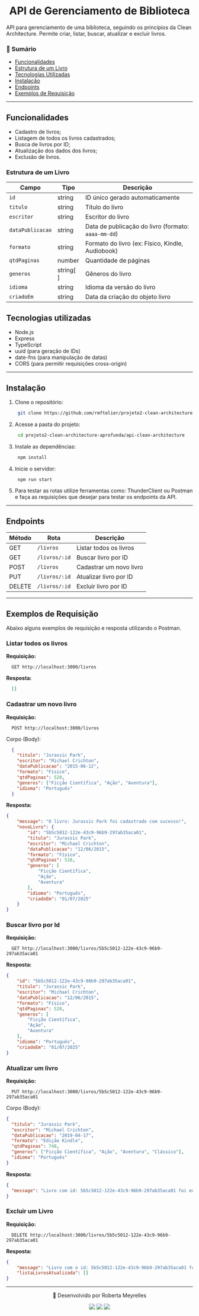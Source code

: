 <h1 align="center"> API de Gerenciamento de Biblioteca </h1>

API para gerenciamento de uma biblioteca, seguindo os princípios da Clean Architecture. Permite criar, listar, buscar, atualizar e excluir livros.

### 📑 Sumário

- [Funcionalidades](#funcionalidades)
- [Estrutura de um Livro](#estrutura-de-um-livro)
- [Tecnologias Utilizadas](#tecnologias-utilizadas)
- [Instalação](#instalação)
- [Endpoints](#endpoints)
- [Exemplos de Requisição](#exemplos-de-requisição)

---

## Funcionalidades

- Cadastro de livros;
- Listagem de todos os livros cadastrados;
- Busca de livros por ID;
- Atualização dos dados dos livros;
- Exclusão de livros.

### Estrutura de um Livro

| Campo            | Tipo      | Descrição                                         |
|------------------|-----------|--------------------------------------------------|
| `id`             | string    | ID único gerado automaticamente                   |
| `titulo`         | string    | Título do livro                                   |
| `escritor`       | string    | Escritor do livro                                 |
| `dataPublicacao` | string    | Data de publicação do livro (formato: `aaaa-mm-dd`) |
| `formato`        | string    | Formato do livro (ex: Físico, Kindle, Audiobook) |
| `qtdPaginas`     | number    | Quantidade de páginas                             |
| `generos`        | string[ ] | Gêneros do livro                                 |
| `idioma`         | string    | Idioma da versão do livro                         |
| `criadoEm`       | string    | Data da criação do objeto livro                   |


## Tecnologias utilizadas

- Node.js 
- Express 
- TypeScript
- uuid (para geração de IDs)
- date-fns (para manipulação de datas)
- CORS (para permitir requisições cross-origin)

---

## Instalação 

1. Clone o repositório: 

   ```bash
    git clone https://github.com/rmftelier/projeto2-clean-architecture-aprofunda.git
   ```

2. Acesse a pasta do projeto:

   ```bash
    cd projeto2-clean-architecture-aprofunda/api-clean-architecture
   ```

3. Instale as dependências:

    ```bash
     npm install
    ```

4. Inicie o servidor:

    ```bash
     npm run start
    ```

5. Para testar as rotas utilize ferramentas como: ThunderClient ou Postman e faça as requisições que desejar para testar os endpoints da API.

---

## Endpoints

| Método | Rota          | Descrição               |
| ------ | ------------- | ----------------------- |
| GET    | `/livros` | Listar todos os livros  |
| GET    | `/livros/:id`  | Buscar livro por ID     |
| POST   | `/livros`  | Cadastrar um novo livro |
| PUT    | `/livros/:id`  | Atualizar livro por ID  |
| DELETE | `/livros/:id`  | Excluir livro por ID    |

---

## Exemplos de Requisição

Abaixo alguns exemplos de requisição e resposta utilizando o Postman.

### Listar todos os livros

**Requisição:**

```
  GET http://localhost:3000/livros
```

**Resposta:**

``` json
  []
```

### Cadastrar um novo livro

**Requisição:**

```
  POST http://localhost:3000/livros
```

Corpo (Body):

```json
  {
    "titulo": "Jurassic Park",
    "escritor": "Michael Crichton",
    "dataPublicacao": "2015-06-12",
    "formato": "Físico",
    "qtdPaginas": 528,
    "generos": ["Ficção Científica", "Ação", "Aventura"],
    "idioma": "Português"
  }
```

**Resposta:**

```json
{
    "message": "O livro: Jurassic Park foi cadastrado com sucesso!",
    "novoLivro": {
        "id": "5b5c5012-122e-43c9-96b9-297ab35aca01",
        "titulo": "Jurassic Park",
        "escritor": "Michael Crichton",
        "dataPublicacao": "12/06/2015",
        "formato": "Físico",
        "qtdPaginas": 528,
        "generos": [
            "Ficção Científica",
            "Ação",
            "Aventura"
        ],
        "idioma": "Português",
        "criadoEm": "01/07/2025"
    }
}
```

### Buscar livro por Id

**Requisição:**

```
  GET http://localhost:3000/livros/5b5c5012-122e-43c9-96b9-297ab35aca01
```

**Resposta:**

```json
{
    "id": "5b5c5012-122e-43c9-96b9-297ab35aca01",
    "titulo": "Jurassic Park",
    "escritor": "Michael Crichton",
    "dataPublicacao": "12/06/2015",
    "formato": "Físico",
    "qtdPaginas": 528,
    "generos": [
        "Ficção Científica",
        "Ação",
        "Aventura"
    ],
    "idioma": "Português",
    "criadoEm": "01/07/2025"
}
```


### Atualizar um livro

**Requisição:**

```
  PUT http://localhost:3000/livros/5b5c5012-122e-43c9-96b9-297ab35aca01
```

Corpo (Body):

```json
{
  "titulo": "Jurassic Park",
  "escritor": "Michael Crichton",
  "dataPublicacao": "2019-04-17",
  "formato": "Edição Kindle",
  "qtdPaginas": 748,
  "generos": ["Ficção Científica", "Ação", "Aventura", "Clássico"],
  "idioma": "Português"
}
```

**Resposta:**

```json
{
  "message": "Livro com id: 5b5c5012-122e-43c9-96b9-297ab35aca01 foi editado com sucesso."
}
```

### Excluir um Livro

**Requisição:**
```
  DELETE http://localhost:3000/livros/5b5c5012-122e-43c9-96b9-297ab35aca01
```

**Resposta:**

```json
{
    "message": "Livro com o id: 5b5c5012-122e-43c9-96b9-297ab35aca01 foi excluído com sucesso.",
    "listaLivrosAtualizada": []
}
```

---

<div align="center"> 
  <p> 💌 Desenvolvido por Roberta Meyrelles</p>
  <a href = "mailto:bertameyrelles@gmail.com"><img src="https://img.shields.io/badge/-Gmail-%23333?style=for-the-badge&logo=gmail&logoColor=white" target="_blank"></a>
  <a href="https://www.linkedin.com/in/roberta-meyrelles" target="_blank"><img src="https://img.shields.io/badge/-LinkedIn-%230077B5?style=for-the-badge&logo=linkedin&logoColor=white" target="_blank"></a> 
  <a href="https://github.com/rmftelier" target="_blank"><img src="https://img.shields.io/badge/github-black?style=for-the-badge&logo=github"></a>
</div>